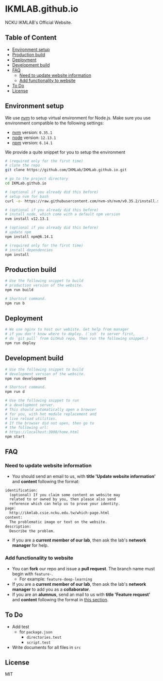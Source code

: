 # IKMLAB.github.io

NCKU IKMLAB's Official Website.

## Table of Content

- [Environment setup](#environment-setup)
- [Production build](#production-build)
- [Deployment](#deployment)
- [Development build](#development-build)
- [FAQ](#faq)
  - [Need to update website information](#need-to-update-website-information)
  - [Add functionality to website](#add-functionality-to-website)
- [To Do](#to-do)
- [License](#license)

## Environment setup

We use [nvm](https://github.com/nvm-sh/nvm) to setup virtual environment for Node.js.
Make sure you use environment compatible to the following settings:

- [nvm](https://github.com/nvm-sh/nvm) version: `0.35.1`
- [node](https://nodejs.org/en/) version: `12.13.1`
- [npm](https://www.npmjs.com/) version: `6.14.1`

We provide a quite snippet for you to setup the environment

```sh
# (required only for the first time)
# clone the repo
git clone https://github.com/IKMLab/IKMLab.github.io.git

# go to the project directory
cd IKMLab.github.io

# (optional if you already did this before)
# setup nvm for bash
curl -o- https://raw.githubusercontent.com/nvm-sh/nvm/v0.35.2/install.sh | bash

# (optional if you already did this before)
# install node, which come with a default npm version
nvm install v12.13.1

# (optional if you already did this before)
# update npm
npm install npm@6.14.1

# (required only for the first time)
# install dependencies
npm install
```

## Production build

```sh
# Use the following snippet to build
# production version of the website.
npm run build

# Shortcut command.
npm run b
```

## Deployment

```sh
# We use nginx to host our webiste. Get help from manager
# if you don't know where to deploy. (`ssh` to server first,
# do `git pull` from GitHub repo, then run the following snippet.)
npm run deploy
```

## Development build

```sh
# Use the following snippet to build
# development version of the website.
npm run development

# Shortcut command.
npm run d

# Use the following snippet to run
# a development server.
# This should automatically open a browser
# for you, with hot module replacement and
# live reload utilities.
# If the browser did not open, then go to
# the following url:
# https://localhost:3000/home.html
npm start
```

## FAQ

### Need to update website information

- You should send an email to us, with **title 'Update website information'** and **content** following the format:

```txt
identification:
  (optional) If you claim some content on website may
  related to or owned by you, then please also send
  reference which can help us to prove your identity.
page:
  http://ikmlab.csie.ncku.edu.tw/which-page.html
content:
  The problematic image or text on the website.
description:
  Describe the problem.
```

- If you are a **current member of our lab**, then ask the lab's **network manager** for help.

### Add functionality to website

- You can **fork** our repo and issue a **pull request**. The branch name must begin with `feature-`.
  - For example: `feature-deep-learning`
- If you are a **current member of our lab**, then ask the lab's **network manager** to add you as a **collaborator**.
- If you are an **alumnus**, send an mail to us with **title 'Feature request'** and **content** following the format in [this section](#need-to-update-website-information).

## To Do

- Add test
  - for `package.json`
    - `directories.test`
    - `script.test`
- Write documents for all files in `src`

## License

MIT
